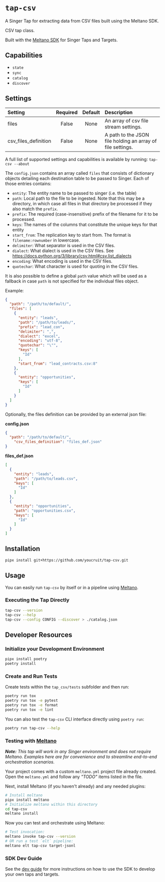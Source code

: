 # `tap-csv`
A Singer Tap for extracting data from CSV files built using the Meltano SDK.

CSV tap class.

Built with the [Meltano SDK](https://sdk.meltano.com) for Singer Taps and Targets.

## Capabilities

* `state`
* `sync`
* `catalog`
* `discover`

## Settings

| Setting             | Required | Default | Description |
|:--------------------|:--------:|:-------:|:------------|
| files               | False    | None    | An array of csv file stream settings. |
| csv_files_definition| False    | None    | A path to the JSON file holding an array of file settings. |

A full list of supported settings and capabilities is available by running: `tap-csv --about`

The `config.json` contains an array called `files` that consists of dictionary objects detailing each destination table to be passed to Singer. Each of those entries contains:
* `entity`: The entity name to be passed to singer (i.e. the table)
* `path`: Local path to the file to be ingested. Note that this may be a directory, in which case all files in that directory be processed if they also match the `prefix`.
* `prefix`: The required (case-insensitive) prefix of the filename for it to be processed.
* `keys`: The names of the columns that constitute the unique keys for that entity
* `start_from`: The replication key to start from. The format is `filename:rownumber` in lowercase.
* `delimiter`: What separator is used in the CSV files.
* `dialect`: What dialect is used in the CSV files. See <https://docs.python.org/3/library/csv.html#csv.list_dialects>
* `encoding`: What encoding is used in the CSV files.
* `quotechar`: What character is used for quoting in the CSV files.

It is also possible to define a global `path` value which will be used as a fallback in case `path` is not specified for
the individual files object.

Example:

```json
{
  "path": "/path/to/default/",
  "files": [
    {
      "entity": "leads",
      "path": "/path/to/leads/",
      "prefix": "lead_con",
      "delimiter": ",",
      "dialect": "excel",
      "encoding": "utf-8",
      "quotechar": "\"",
      "keys": [
        "Id"
      ],
      "start_from": "lead_contracts.csv:8"
    },
    {
      "entity": "opportunities",
      "keys": [
        "Id"
      ]
    }
  ]
}
```

Optionally, the files definition can be provided by an external json file:

**config.json**
```json
{
  "path": "/path/to/default/",
	"csv_files_definition": "files_def.json"
}
```

**files_def.json**
```json
[
  {
    "entity": "leads",
    "path": "/path/to/leads.csv",
    "keys": [
      "Id"
    ]
  },
  {
    "entity": "opportunities",
    "path": "opportunities.csv",
    "keys": [
      "Id"
    ]
  }
]
```

## Installation

```bash
pipx install git+https://github.com/youcruit/tap-csv.git
```

## Usage

You can easily run `tap-csv` by itself or in a pipeline using [Meltano](https://meltano.com/).

### Executing the Tap Directly

```bash
tap-csv --version
tap-csv --help
tap-csv --config CONFIG --discover > ./catalog.json
```

## Developer Resources

### Initialize your Development Environment

```bash
pipx install poetry
poetry install
```

### Create and Run Tests

Create tests within the `tap_csv/tests` subfolder and
  then run:

```bash
poetry run tox
poetry run tox -e pytest
poetry run tox -e format
poetry run tox -e lint
```

You can also test the `tap-csv` CLI interface directly using `poetry run`:

```bash
poetry run tap-csv --help
```

### Testing with [Meltano](https://www.meltano.com)

_**Note:** This tap will work in any Singer environment and does not require Meltano.
Examples here are for convenience and to streamline end-to-end orchestration scenarios._

Your project comes with a custom `meltano.yml` project file already created. Open the `meltano.yml` and follow any _"TODO"_ items listed in
the file.

Next, install Meltano (if you haven't already) and any needed plugins:

```bash
# Install meltano
pipx install meltano
# Initialize meltano within this directory
cd tap-csv
meltano install
```

Now you can test and orchestrate using Meltano:

```bash
# Test invocation:
meltano invoke tap-csv --version
# OR run a test `elt` pipeline:
meltano elt tap-csv target-jsonl
```

### SDK Dev Guide

See the [dev guide](https://sdk.meltano.com/en/latest/dev_guide.html) for more instructions on how to use the SDK to
develop your own taps and targets.
